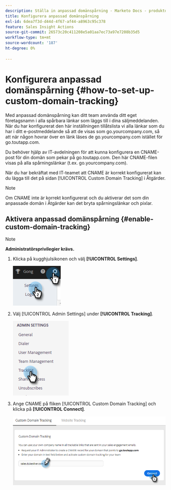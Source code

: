 ```yaml
---
description: Ställa in anpassad domänspårning - Marketo Docs - produktdokumentation
title: Konfigurera anpassad domänspårning
exl-id: 6dea7f3d-d44d-4f67-af44-a8963c95c378
feature: Sales Insight Actions
source-git-commit: 26573c20c411208e5a01aa7ec73a97e7208b35d5
workflow-type: tm+mt
source-wordcount: '187'
ht-degree: 0%

---
```


# Konfigurera anpassad domänspårning {#how-to-set-up-custom-domain-tracking}

Med anpassad domänspårning kan ditt team använda ditt eget företagsnamn i alla spårbara länkar som läggs till i dina säljmeddelanden. När du har konfigurerat den här inställningen tillåtslista vi alla länkar som du har i ditt e-postmeddelande så att de visas som go.yourcompany.com, så att när någon hovrar över en länk läses de go.yourcompany.com istället för go.toutapp.com.

Du behöver hjälp av IT-avdelningen för att kunna konfigurera en CNAME-post för din domän som pekar på go.toutapp.com. Den här CNAME-filen visas på alla spårningslänkar (t.ex. go.yourcompany.com).

När du har bekräftat med IT-teamet att CNAME är korrekt konfigurerat kan du lägga till det på sidan [!UICONTROL Custom Domain Tracking] i Åtgärder.

>[!NOTE]
>
>Om CNAME inte är korrekt konfigurerat och du aktiverar det som din anpassade domän i Åtgärder kan det bryta spårningslänkar och pixlar.

## Aktivera anpassad domänspårning {#enable-custom-domain-tracking}

>[!NOTE]
>
>**Administratörsprivilegier krävs.**

1. Klicka på kugghjulsikonen och välj **[!UICONTROL Settings]**.

   ![](assets/how-to-set-up-custom-domain-tracking-1.png)

1. Välj [!UICONTROL Admin Settings] under **[!UICONTROL Tracking]**.

   ![](assets/how-to-set-up-custom-domain-tracking-2.png)

1. Ange CNAME på fliken [!UICONTROL Custom Domain Tracking] och klicka på **[!UICONTROL Connect]**.

   ![](assets/how-to-set-up-custom-domain-tracking-3.png)
